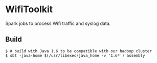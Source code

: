 # WifiToolkit

Spark jobs to process Wifi traffic and syslog data.

## Build

    $ # build with Java 1.6 to be compatible with our hadoop cluster
    $ sbt -java-home $(/usr/libexec/java_home -v '1.6*') assembly